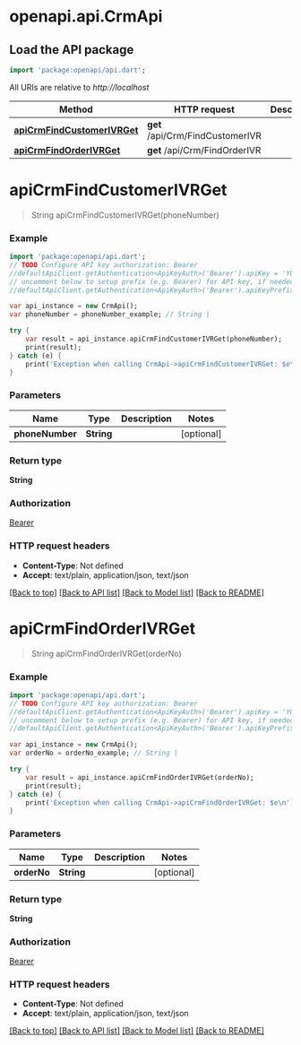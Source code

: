 # openapi.api.CrmApi

## Load the API package
```dart
import 'package:openapi/api.dart';
```

All URIs are relative to *http://localhost*

Method | HTTP request | Description
------------- | ------------- | -------------
[**apiCrmFindCustomerIVRGet**](CrmApi.md#apiCrmFindCustomerIVRGet) | **get** /api/Crm/FindCustomerIVR | 
[**apiCrmFindOrderIVRGet**](CrmApi.md#apiCrmFindOrderIVRGet) | **get** /api/Crm/FindOrderIVR | 


# **apiCrmFindCustomerIVRGet**
> String apiCrmFindCustomerIVRGet(phoneNumber)



### Example 
```dart
import 'package:openapi/api.dart';
// TODO Configure API key authorization: Bearer
//defaultApiClient.getAuthentication<ApiKeyAuth>('Bearer').apiKey = 'YOUR_API_KEY';
// uncomment below to setup prefix (e.g. Bearer) for API key, if needed
//defaultApiClient.getAuthentication<ApiKeyAuth>('Bearer').apiKeyPrefix = 'Bearer';

var api_instance = new CrmApi();
var phoneNumber = phoneNumber_example; // String | 

try { 
    var result = api_instance.apiCrmFindCustomerIVRGet(phoneNumber);
    print(result);
} catch (e) {
    print('Exception when calling CrmApi->apiCrmFindCustomerIVRGet: $e\n');
}
```

### Parameters

Name | Type | Description  | Notes
------------- | ------------- | ------------- | -------------
 **phoneNumber** | **String**|  | [optional] 

### Return type

**String**

### Authorization

[Bearer](../README.md#Bearer)

### HTTP request headers

 - **Content-Type**: Not defined
 - **Accept**: text/plain, application/json, text/json

[[Back to top]](#) [[Back to API list]](../README.md#documentation-for-api-endpoints) [[Back to Model list]](../README.md#documentation-for-models) [[Back to README]](../README.md)

# **apiCrmFindOrderIVRGet**
> String apiCrmFindOrderIVRGet(orderNo)



### Example 
```dart
import 'package:openapi/api.dart';
// TODO Configure API key authorization: Bearer
//defaultApiClient.getAuthentication<ApiKeyAuth>('Bearer').apiKey = 'YOUR_API_KEY';
// uncomment below to setup prefix (e.g. Bearer) for API key, if needed
//defaultApiClient.getAuthentication<ApiKeyAuth>('Bearer').apiKeyPrefix = 'Bearer';

var api_instance = new CrmApi();
var orderNo = orderNo_example; // String | 

try { 
    var result = api_instance.apiCrmFindOrderIVRGet(orderNo);
    print(result);
} catch (e) {
    print('Exception when calling CrmApi->apiCrmFindOrderIVRGet: $e\n');
}
```

### Parameters

Name | Type | Description  | Notes
------------- | ------------- | ------------- | -------------
 **orderNo** | **String**|  | [optional] 

### Return type

**String**

### Authorization

[Bearer](../README.md#Bearer)

### HTTP request headers

 - **Content-Type**: Not defined
 - **Accept**: text/plain, application/json, text/json

[[Back to top]](#) [[Back to API list]](../README.md#documentation-for-api-endpoints) [[Back to Model list]](../README.md#documentation-for-models) [[Back to README]](../README.md)

